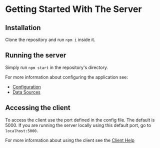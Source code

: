 # Getting Started With The Server

## Installation

Clone the repository and run `npm i` inside it.

## Running the server

Simply run `npm start` in the repository's directory.

For more information about configuring the application see:
- [Configuration](config.md)
- [Data Sources](data_source.md)

## Accessing the client

To access the client use the port defined in the config file. The default is 5000. If you are running the server locally using this default port, go to `localhost:5000`.

For more information about using the client see the [Client Help](index.md)